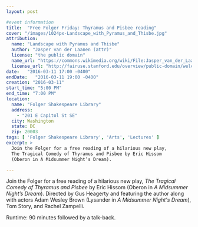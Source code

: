 ```yaml
---
layout: post

#event information
title:  "Free Folger Friday: Thyramus and Pisbee reading"
cover: "/images/1024px-Landscape_with_Pyramus_and_Thisbe.jpg"
attribution:
  name: "Landscape with Pyramus and Thisbe"
  author: "Jasper van der Laanen (attr)"
  license: "the public domain"
  name_url: "https://commons.wikimedia.org/wiki/File:Jasper_van_der_Laanen_(attr)_Landscape_with_Pyramus_and_Thisbe.jpg"
  license_url: "http://fairuse.stanford.edu/overview/public-domain/welcome"
date:   "2016-03-11 17:00 -0400"
endDate:   "2016-03-11 19:00 -0400"
creation: "2016-03-11"
start_time: "5:00 PM"
end_time: "7:00 PM"
location:
  name: "Folger Shakespeare Library"
  address:
    - "201 E Capitol St SE"
  city: Washington
  state: DC
  zip: 20003
tags: [ 'Folger Shakespeare Library', 'Arts', 'Lectures' ]
excerpt: >
  Join the Folger for a free reading of a hilarious new play,
  The Tragical Comedy of Thyramus and Pisbee by Eric Hissom
  (Oberon in A Midsummer Night’s Dream).

---
```


Join the Folger for a free reading of a hilarious new play,
*The Tragical Comedy of Thyramus and Pisbee* by Eric Hissom
(Oberon in *A Midsummer Night’s Dream*). Directed by Gus Heagerty
and featuring the author along with actors Adam Wesley Brown
(Lysander in *A Midsummer Night's Dream*), Tom Story, and Rachel Zampelli. 

Runtime: 90 minutes followed by a talk-back.
